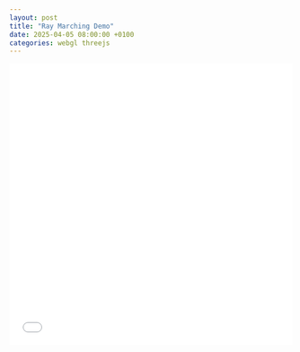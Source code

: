```yaml
---
layout: post
title: "Ray Marching Demo"
date: 2025-04-05 08:00:00 +0100
categories: webgl threejs
---
```


<iframe src="/assets/threejsProjects/ray-marching/index.html" width="100%" height="500px" frameborder="0"></iframe>




